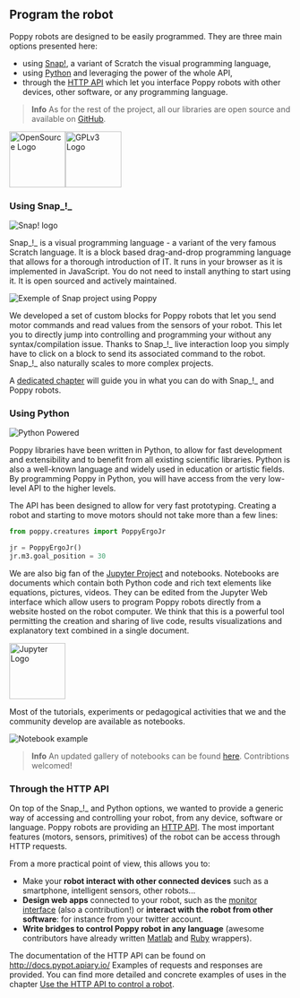 ## Program the robot

Poppy robots are designed to be easily programmed. They are three main options presented here:
* using [Snap!](#using-snap), a variant of Scratch the visual programming language,
* using [Python](#using-python) and leveraging the power of the whole API,
* through the  [HTTP API](#through-the-http-api) which let you  interface Poppy robots with other devices, other software, or any programming language.

>**Info** As for the rest of the project, all our libraries are open source and available on [GitHub](https://github.com/poppy-project).

<img src="../img/logo/open-source.png" alt="OpenSource Logo" height="100"><img src="../img/logo/gpl-v3.png" alt="GPLv3 Logo" height="100">


### Using Snap_!_

![Snap! logo](../img/logo/snap.png)

Snap_!_ is a visual programming language - a variant of the very famous Scratch language. It is a block based drag-and-drop programming language that allows for a thorough introduction of IT. It runs in your browser as it is implemented in JavaScript. You do not need to install anything to start using it. It is open sourced and actively maintained.

![Exemple of Snap project using Poppy](../img/snap/presentation.jpg)

We developed a set of custom blocks for Poppy robots that let you send motor commands and read values from the sensors of your robot. This let you to directly jump into controlling and programming your without any syntax/compilation issue. Thanks to Snap_!_ live interaction loop you simply have to click on a block to send its associated command to the robot. Snap_!_ also naturally scales to more complex projects.

A [dedicated chapter](../programming/snap.md) will guide you in what you can do with Snap_!_ and Poppy robots.

### Using Python

![Python Powered](../img/logo/python.png)

Poppy libraries have been written in Python, to allow for fast development and extensibility and to benefit from all existing scientific libraries. Python is also a well-known language and widely used in education or artistic fields. By programming Poppy in Python, you will have access from the very low-level API to the higher levels.

The API has been designed to allow for very fast prototyping. Creating a robot and starting to move motors should not take more than a few lines:

```python
from poppy.creatures import PoppyErgoJr

jr = PoppyErgoJr()
jr.m3.goal_position = 30
```

<!-- Note: "Notebook documents" or “notebooks”, all lower case -->
We are also big fan of the [Jupyter Project](http://jupyter.org) and notebooks. Notebooks are documents which contain both Python code and rich text elements like equations, pictures, videos. They can be edited from the Jupyter Web interface which allow users to program Poppy robots directly from a website hosted on the robot computer. We think that this is a powerful tool permitting the creation and sharing of live code, results visualizations and explanatory text combined in a single document.


 <img src="../img/logo/jupyter.png" alt="Jupyter Logo" width="100">

Most of the tutorials, experiments or pedagogical activities that we and the community develop are available as notebooks.

![Notebook example](../img/notebook-example.png)

> **Info** An updated gallery of notebooks can be found [here](../programming/notebooks.md). Contribtions welcomed!

### Through the HTTP API

On top of the Snap_!_ and Python options, we wanted to provide a generic way of accessing and controlling your robot, from any device, software or language. Poppy robots are providing an [HTTP API](http://docs.pypot.apiary.io/). The most important features (motors, sensors, primitives) of the robot can be access through HTTP requests.

From a more practical point of view, this allows you to:

* Make your **robot interact with other connected devices** such as a smartphone, intelligent sensors, other robots...
* **Design web apps** connected to your robot, such as the [monitor interface](https://github.com/poppy-project/poppy-monitor) (also a contribution!) or **interact with the robot from other software**: for instance from your twitter account.
* **Write bridges to control Poppy robot in any language** (awesome contributors have already written [Matlab](https://github.com/joelortizsosa/Connection-Poppy-Matlab) and [Ruby](https://github.com/poppy-project/pypot/tree/master/samples/REST/ruby) wrappers).

The documentation of the HTTP API can be found on http://docs.pypot.apiary.io/ Examples of requests and responses are provided. You can find more detailed and concrete examples of uses in the chapter [Use the HTTP API to control a robot](#use-the-http-api-to-interact-with-a-poppy-robot).
